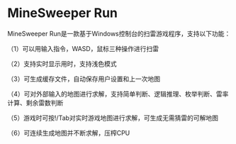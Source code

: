 # MineSweeper Run

MineSweeper Run是一款基于Windows控制台的扫雷游戏程序，支持以下功能：

（1）可以用输入指令，WASD，鼠标三种操作进行扫雷

（2）支持实时显示用时，支持浅色模式

（3）可生成缓存文件，自动保存用户设置和上一次地图

（4）可对外部输入的地图进行求解，支持简单判断、逻辑推理、枚举判断、雷率计算、剩余雷数判断

（5）游戏时可按!/Tab对实时游戏地图进行求解，可生成无需猜雷的可解地图

（6）可连续生成地图并不断求解，压榨CPU
